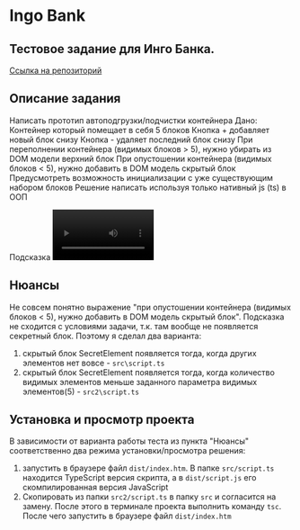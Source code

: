 # Ingo Bank
## Тестовое задание для Инго Банка.
[Ссылка на репозиторий](https://github.com/AlexMoS1n/ingo_bank)
## Описание задания
Написать прототип автоподгрузки/подчистки контейнера
Дано:
Контейнер который помещает в себя 5 блоков
Кнопка + добавляет новый блок снизу
Кнопка - удаляет последний блок снизу
При переполнении контейнера (видимых блоков > 5), нужно убирать из DOM модели верхний блок
При опустошении контейнера (видимых блоков < 5), нужно добавить в DOM модель скрытый блок
Предусмотреть возможность инициализации с уже существующим набором блоков
Решение написать используя только нативный js (ts) в ООП

Подсказка
<video src='[video1.mov](https://github.com/AlexMoS1n/ingo_bank/blob/main/hint/video.mp4)' width=180 /> 

## Нюансы
Не совсем понятно выражение "при опустошении контейнера (видимых блоков < 5), нужно добавить в DOM модель скрытый блок". Подсказка не сходится с условиями задачи, т.к. там вообще не появляется секретный блок. Поэтому я сделал два варианта:
1. скрытый блок SecretElement появляется тогда, когда других элементов нет вовсе - `src\script.ts`
2. скрытый блок SecretElement появляется тогда, когда количество видимых элементов меньше заданного параметра видимых элементов(5) - `src2\script.ts`

## Установка и просмотр проекта
В зависимости от варианта работы теста из пункта "Нюансы" соответственно два режима установки/просмотра решения:
1. запустить в браузере файл `dist/index.htm`. В папке `src/script.ts` находится TypeScript версия скрипта, а в `dist/script.js` его скомпилированная версия JavaScript
2. Скопировать из папки `src2/script.ts` в папку `src` и согласится на замену. После этого в терминале проекта выполнить команду `tsc`. После чего запустить в браузере файл `dist/index.htm`